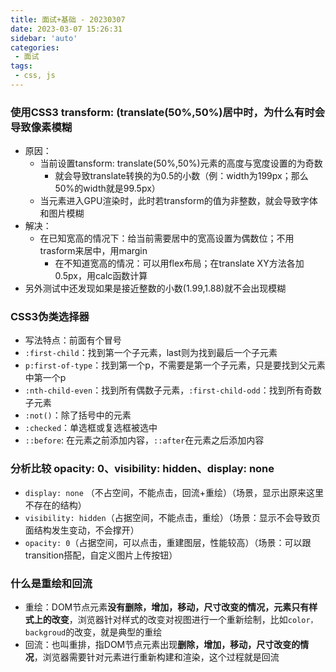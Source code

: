 ```yaml
---
title: 面试+基础 - 20230307
date: 2023-03-07 15:26:31
sidebar: 'auto'
categories: 
 - 面试
tags: 
 - css, js
---
```


### 使用CSS3 transform: (translate(50%,50%)居中时，为什么有时会导致像素模糊
- 原因：
  * 当前设置tansform: translate(50%,50%)元素的高度与宽度设置的为奇数
	* 就会导致translate转换的为0.5的小数（例：width为199px；那么50%的width就是99.5px）
  * 当元素进入GPU渲染时，此时若transform的值为非整数，就会导致字体和图片模糊
- 解决：
  * 在已知宽高的情况下：给当前需要居中的宽高设置为偶数位；不用trasform来居中，用margin
	* 在不知道宽高的情况：可以用flex布局；在translate XY方法各加0.5px，用calc函数计算
- 另外测试中还发现如果是接近整数的小数(1.99,1.88)就不会出现模糊


### CSS3伪类选择器
- 写法特点：前面有个冒号
- `:first-child`：找到第一个子元素，last则为找到最后一个子元素
- `p:first-of-type`：找到第一个p，不需要是第一个子元素，只是要找到父元素中第一个p
- `:nth-child-even`：找到所有偶数子元素，`:first-child-odd`：找到所有奇数子元素
- `:not()`：除了括号中的元素
- `:checked`：单选框或复选框被选中
- `::before`: 在元素之前添加内容，`::after`在元素之后添加内容

### 分析比较 opacity: 0、visibility: hidden、display: none 
- `display: none` （不占空间，不能点击，回流+重绘）（场景，显示出原来这里不存在的结构）
- `visibility: hidden`（占据空间，不能点击，重绘）（场景：显示不会导致页面结构发生变动，不会撑开）
- `opacity: 0`（占据空间，可以点击，重建图层，性能较高）（场景：可以跟transition搭配，自定义图片上传按钮）


### 什么是重绘和回流
- 重绘：DOM节点元素**没有删除，增加，移动，尺寸改变的情况，元素只有样式上的改变**，浏览器针对样式的改变对视图进行一个重新绘制，比如`color，backgroud`的改变，就是典型的重绘
- 回流：也叫重排，指DOM节点元素出现**删除，增加，移动，尺寸改变的情况**，浏览器需要针对元素进行重新构建和渲染，这个过程就是回流




